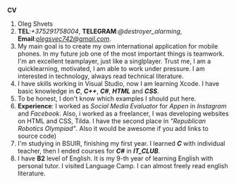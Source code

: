 **CV**
1.  Oleg Shvets
2. **TEL**:*+375291758004*, **TELEGRAM**:*@destroyer_alarming*, **Email**:*olegsvec742@gmail.com*.
3. My main goal is to create my own international application for mobile phones. In my future job one of the most important things is teamwork. I'm an excellent teamplayer, just like a singlplayer. Trust me, I am a quicklearning, motivated, I am able to work under pressure. I am interested in technology, always read technical literature.
4. I have skills working in Visual Studio, now I am learning Xcode. I have basic knowledge in ***C***, ***C++***, ***C#***, ***HTML*** and ***CSS***.
5. To be honest, I don't know which examples I should put here.
6. **Experience**: I worked as *Social Media Evaluator* for *Appen* in *Instagram* and *Facebook*. Also, i worked as a freelancer, I was developing websites on HTML and CSS, Tilda. I have the second place in *"Republican Robotics Olympiad"*.
Also it would be awesome if you add links to source  code)
7. I'm studying in BSUIR, finishing my first year. I learned ***C*** with individual teacher, then I ended courses for ***C#*** in ***IT_CLUB***.
8. I have **B2** level of English. It is my 9-th year of learning English  with personal tutor. I visited Language Camp. I can almost freely read english literature.
